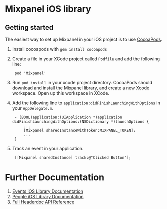 # Mixpanel iOS library #

## Getting started ##

The easiest way to set up Mixpanel in your iOS project is to use [CocoaPods](http://cocoapods.org/).

1. Install cocoapods with `gem install cocoapods`
2. Create a file in your XCode project called `Podfile` and add the following line:
        
        pod 'Mixpanel'
        
3. Run `pod install` in your xcode project directory. CocoaPods should download and
install the Mixpanel library, and create a new Xcode workspace. Open up this workspace in XCode.
4. Add the following line to `application:didFinishLaunchingWithOptions` in your `AppDelegate.m`.

        - (BOOL)application:(UIApplication *)application didFinishLaunchingWithOptions:(NSDictionary *)launchOptions {
            ...
            [Mixpanel sharedInstanceWithToken:MIXPANEL_TOKEN];
            ...
        }

5. Track an event in your application.

        [[Mixpanel sharedInstance] track:@"Clicked Button"];

# Further Documentation #
1. [Events iOS Library Documentation](https://mixpanel.com/docs/integration-libraries/iphone)
2. [People iOS Library Documentation](https://mixpanel.com/docs/people-analytics/iphone)
3. [Full Headerdoc API Reference](https://mixpanel.com/site_media/doctyl/uploads/iPhone-spec/Classes/Mixpanel/index.html)

[copy]: https://raw.github.com/mixpanel/mixpanel-iphone/master/Docs/Images/copy.png "Copy"
[project]: https://raw.github.com/mixpanel/mixpanel-iphone/master/Docs/Images/project.png "Project"
